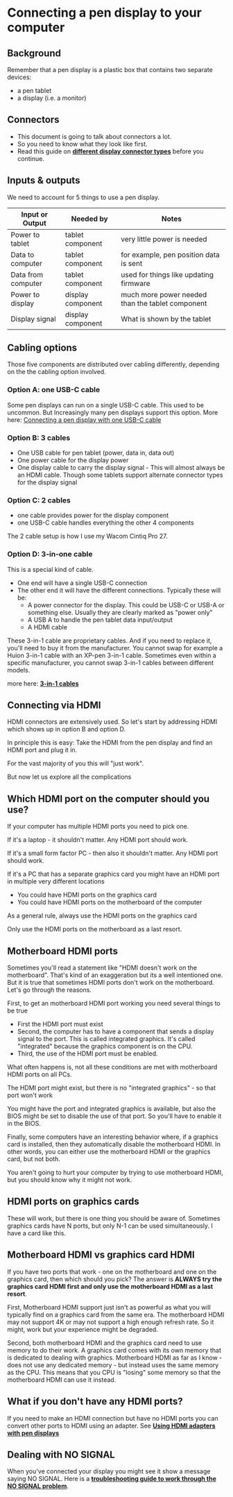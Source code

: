 # Connecting a pen display to your computer

## Background

Remember that a pen display is a plastic box that contains two separate devices:

* a pen tablet
* a display (i.e. a monitor)

## Connectors

* This document is going to talk about connectors a lot.
* So you need to know what they look like first.&#x20;
* Read this guide on [**different display connector types**](display-connector-types.md) before you continue.

## Inputs & outputs

We need to account for 5 things to use a pen display.

| Input or Output    | Needed by         | Notes                                            |
| ------------------ | ----------------- | ------------------------------------------------ |
| Power to tablet    | tablet component  | very little power is needed                      |
| Data to computer   | tablet component  | for example, pen position data is sent           |
| Data from computer | tablet component  | used for things like updating firmware           |
| Power to display   | display component | much more power needed than the tablet component |
| Display signal     | display component | What is shown by the tablet                      |

## Cabling options

Those five components are distributed over cabling differently, depending on the the cabling option involved.&#x20;

### Option A: one USB-C cable

Some pen displays can run on a single USB-C cable. This used to be uncommon. But Increasingly many pen displays support this option. More here: [Connecting a pen display with one USB-C cable](connecting-a-pen-display-with-one-usb-c-cable.md)&#x20;

### Option B: 3 cables&#x20;

* One USB cable for pen tablet (power, data in, data out)
* One power cable for the display power
* One display cable to carry the display signal - This will almost always be an HDMI cable. Though some tablets support alternate connector types for the display signal

### Option C: 2 cables

* one cable provides power for the display component
* one USB-C cable handles everything the other 4 components

The 2 cable setup is how I use my Wacom Cintiq Pro 27.&#x20;

### Option D: 3-in-one cable

This is a special kind of cable.&#x20;

* One end will have a single USB-C connection
* The other end it will have the different connections. Typically these will be:
  * A power connector for the display. This could be USB-C or USB-A or something else. Usually they are clearly marked as "power only"
  * A USB A to handle the pen tablet data input/output &#x20;
  * A HDMI cable

These 3-in-1 cable are proprietary cables. And if you need to replace it, you'll need to buy it from the manufacturer. You cannot swap for example a Huion 3-in-1 cable with an XP-pen 3-in-1 cable. Sometimes even within a specific manufacturer, you cannot swap 3-in-1 cables between different models.

more here: [**3-in-1 cables**](../../accessories/cables/3-in-1-cables-for-drawing-tablets.md)

## Connecting via HDMI

HDMI connectors are extensively used. So let's start by addressing HDMI which shows up in option B and option D.

In principle this is easy: Take the HDMI from the pen display and find an HDMI port and plug it in.

For the vast majority of you this will "just work".&#x20;

But now let us explore all the complications

## Which HDMI port on the computer should you use?

If your computer has multiple HDMI ports you need to pick one.&#x20;

If it's a laptop - it shouldn't matter. Any HDMI port should work.

If it's a small form factor PC - then also it shouldn't matter. Any HDMI port should work.

If it's a PC that has a separate graphics card you might have an HDMI port in multiple very different locations

* You could have HDMI ports on the graphics card
* You could have HDMI ports on the motherboard of the computer

As a general rule, always use the HDMI ports on the graphics card

Only use the HDMI ports on the motherboard as a last resort.

## Motherboard HDMI ports

Sometimes you'll read a statement like "HDMI doesn't work on the motherboard". That's kind of an exaggeration but its a well intentioned one. But it is true that sometimes HDMI ports don't work on the motherboard. Let's go through the reasons.

First, to get an motherboard HDMI port working you need several things to be true

* First the HDMI port must exist
* Second, the computer has to have a component that sends a display signal to the port. This is called integrated graphics. It's called "integrated" because the graphics component is on the CPU.&#x20;
* Third, the use of the HDMI port must be enabled.

What often happens is, not all these conditions are met with motherboard HDMI ports on all PCs.

The HDMI port might exist, but there is no "integrated graphics" - so that port won't work

You might have the port and integrated graphics is available, but also the BIOS might be set to disable the use of that port. So you'll have to enable it in the BIOS.

Finally, some computers have an interesting behavior where, if a graphics card is installed, then they automatically disable the motherboard HDMI. In other words, you can either use the motherboard HDMI or the graphics card, but not both.

You aren't going to hurt your computer by trying to use motherboard HDMI, but you should know why it might not work.

## HDMI ports on graphics cards

These will work, but there is one thing you should be aware of. Sometimes graphics cards have N ports, but only N-1 can be used simultaneously. I have a card like this.

## Motherboard HDMI vs graphics card HDMI

If you have two ports that work - one on the motherboard and one on the graphics card, then which should you pick? The answer is **ALWAYS try the graphics card HDMI first and only use the motherboard HDMI as a last resort**.

First, Motherboard HDMI support just isn't as powerful as what you will typically find on a graphics card from the same era. The motherboard HDMI may not support 4K or may not support a high enough refresh rate. So it might, work but your experience might be degraded.

Second, both motherboard HDMI and the graphics card need to use memory to do their work. A graphics card comes with its own memory that is dedicated to dealing with graphics. Motherboard HDMI as far as I know - does not use any dedicated memory - but instead uses the same memory as the CPU. This means that you CPU is "losing" some memory so that the motherboard HDMI can use it instead.

## What if you don't have any HDMI ports?

If you need to make an HDMI connection but have no HDMI ports you can convert other ports to HDMI using an adapter. See [**Using HDMI adapters with pen displays**](using-hdmi-adapters-with-pen-displays.md)&#x20;

## Dealing with NO SIGNAL

When you've connected your display you might see it show a message saying NO SIGNAL. Here is a [**troubleshooting guide to work through the NO SIGNAL problem**](../../troubleshooting/troubleshoot-no-signal.md).
